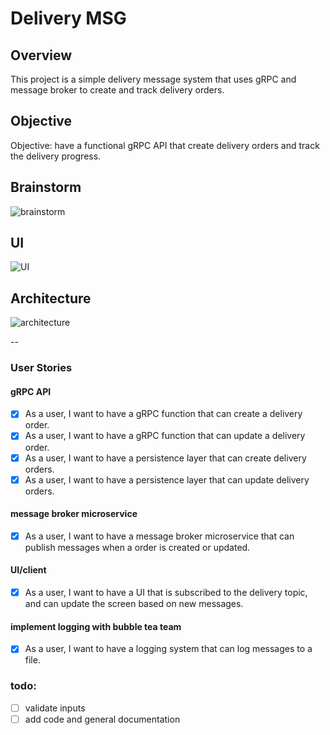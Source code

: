# Delivery MSG

## Overview

This project is a simple delivery message system that uses gRPC and message broker to create and track delivery orders.

## Objective

Objective: have a functional gRPC API that create delivery orders and track the delivery progress.

## Brainstorm

![brainstorm](https://user-images.githubusercontent.com/188671/239596772-94425b5d-c089-4968-880d-b27232a0c7ff.png)

## UI

![UI](https://user-images.githubusercontent.com/188671/239596770-950dd221-495b-44c3-9529-d4988a443119.png)

## Architecture

![architecture](https://user-images.githubusercontent.com/188671/239596763-68085444-4dde-4cea-ae12-3e5417979934.png)

--  

### User Stories

#### gRPC API

- [x] As a user, I want to have a gRPC function that can create a delivery order.
- [x] As a user, I want to have a gRPC function that can update a delivery order.
- [x] As a user, I want to have a persistence layer that can create delivery orders.
- [x] As a user, I want to have a persistence layer that can update delivery orders.

#### message broker microservice

- [x] As a user, I want to have a message broker microservice that can publish messages when a order is created or 
updated.

#### UI/client

- [x] As a user, I want to have a UI that is subscribed to the delivery topic, and can update the screen based on new
messages.

#### implement logging with bubble tea team

- [x] As a user, I want to have a logging system that can log messages to a file.


### todo:
- [ ] validate inputs
- [ ] add code and general documentation
